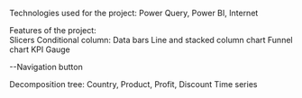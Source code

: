 Technologies used for the project: Power Query, Power BI, Internet

Features of the project:  
Slicers
Conditional column: Data bars
Line and stacked column chart
Funnel chart
KPI
Gauge  

--Navigation button  

Decomposition tree: Country, Product, Profit, Discount
Time series
